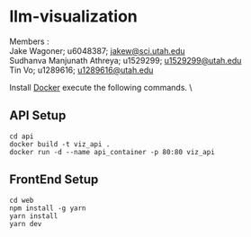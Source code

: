 # llm-visualization

Members : \
Jake Wagoner; u6048387;  jakew@sci.utah.edu \
Sudhanva Manjunath Athreya; u1529299; u1529299@utah.edu \
Tin Vo; u1289616; u1289616@utah.edu

Install [Docker](https://www.docker.com/products/docker-desktop/) execute the following commands. \

## API Setup
```
cd api 
docker build -t viz_api .
docker run -d --name api_container -p 80:80 viz_api 
```

## FrontEnd Setup
```
cd web 
npm install -g yarn 
yarn install 
yarn dev 
```
